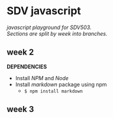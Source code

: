 # **SDV javascript**
*javascript playground for SDV503. \
Sections are split by week into branches.*

## week 2
**DEPENDENCIES**

* Install *NPM* and *Node*
* Install *markdown* package using npm
    * ``` $ npm install markdown ```

## week 3
